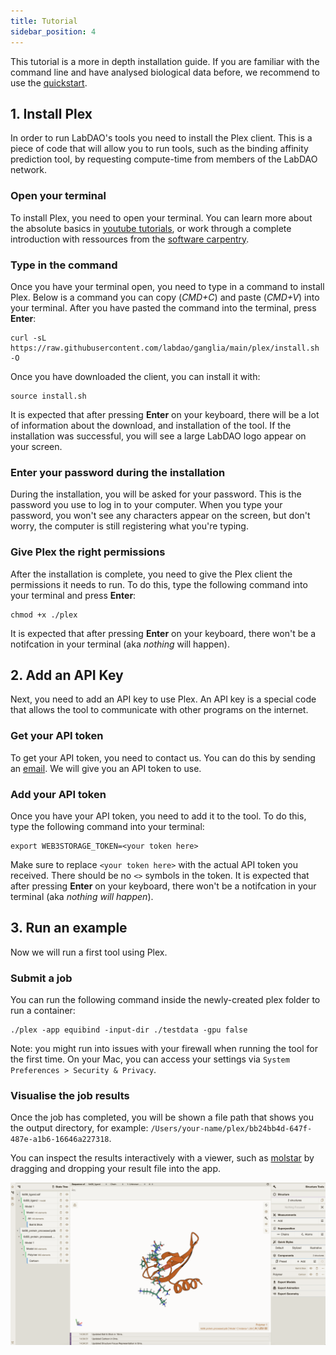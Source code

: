 ```yaml
---
title: Tutorial
sidebar_position: 4
---
```


This tutorial is a more in depth installation guide. If you are familiar with the command line and have analysed biological data before, we recommend to use the [quickstart](https://docs.labdao.xyz/affinity-prediction/quickstart).

## 1. Install Plex
In order to run LabDAO's tools you need to install the Plex client. This is a piece of code that will allow you to run tools, such as the binding affinity prediction tool, by requesting compute-time from members of the LabDAO network.

### Open your terminal
To install Plex, you need to open your terminal. You can learn more about the absolute basics in [youtube tutorials](https://youtu.be/aKRYQsKR46I?t=36), or work through a complete introduction with ressources from the [software carpentry](https://swcarpentry.github.io/shell-novice/01-intro/index.html).

### Type in the command
Once you have your terminal open, you need to type in a command to install Plex. Below is a command you can copy (*CMD+C*) and paste (*CMD+V*) into your terminal. After you have pasted the command into the terminal, press **Enter**:

```
curl -sL https://raw.githubusercontent.com/labdao/ganglia/main/plex/install.sh -O
```
Once you have downloaded the client, you can install it with:
```
source install.sh
```

It is expected that after pressing **Enter** on your keyboard, there will be a lot of information about the download, and installation of the tool. If the installation was successful, you will see a large LabDAO logo appear on your screen. 

### Enter your password during the installation
During the installation, you will be asked for your password. This is the password you use to log in to your computer. When you type your password, you won't see any characters appear on the screen, but don't worry, the computer is still registering what you're typing.

### Give Plex the right permissions
After the installation is complete, you need to give the Plex client the permissions it needs to run. To do this, type the following command into your terminal and press **Enter**:

```
chmod +x ./plex
```

It is expected that after pressing **Enter** on your keyboard, there won't be a notifcation in your terminal (aka *nothing* will happen).

## 2. Add an API Key
Next, you need to add an API key to use Plex. An API key is a special code that allows the tool to communicate with other programs on the internet.

### Get your API token
To get your API token, you need to contact us. You can do this by sending an [email](mailto:stewards@labdao.com). We will give you an API token to use.

### Add your API token
Once you have your API token, you need to add it to the tool. To do this, type the following command into your terminal:

```
export WEB3STORAGE_TOKEN=<your token here>
```

Make sure to replace ```<your token here>``` with the actual API token you received. There should be no ```<>``` symbols in the token. It is expected that after pressing **Enter** on your keyboard, there won't be a notifcation in your terminal (aka *nothing will happen*).

## 3. Run an example
Now we will run a first tool using Plex.

### Submit a job
You can run the following command inside the newly-created plex folder to run a container:

```
./plex -app equibind -input-dir ./testdata -gpu false
```
Note: you might run into issues with your firewall when running the tool for the first time. On your Mac, you can access your settings via ```System Preferences > Security & Privacy```.

### Visualise the job results
Once the job has completed, you will be shown a file path that shows you the output directory, for example: ```/Users/your-name/plex/bb24bb4d-647f-487e-a1b6-16646a227318```.

You can inspect the results interactively with a viewer, such as [molstar](https://molstar.org/viewer/) by dragging and dropping your result file into the app.

![Example Result in Molstart](molstar_viewer.png)

